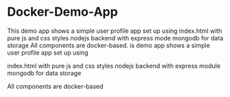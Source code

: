 # Docker-Demo-App
This demo app shows a simple user profile app set up using  index.html with pure js and css styles nodejs backend with express mode mongodb for data storage All components are docker-based.
is demo app shows a simple user profile app set up using

index.html with pure js and css styles
nodejs backend with express module
mongodb for data storage

All components are docker-based
